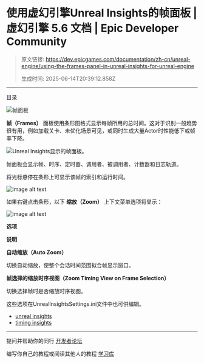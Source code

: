 # 使用虚幻引擎Unreal Insights的帧面板 | 虚幻引擎 5.6 文档 | Epic Developer Community

> 原文链接: https://dev.epicgames.com/documentation/zh-cn/unreal-engine/using-the-frames-panel-in-unreal-insights-for-unreal-engine
> 
> 生成时间: 2025-06-14T20:39:12.858Z

---

目录

![帧面板](https://dev.epicgames.com/community/api/documentation/image/51b150f0-a158-4b86-94ce-57c95758035d?resizing_type=fill&width=1920&height=335)

**帧（Frames）** 面板使用条形图格式显示每帧所用的总时间。这对于识别一般趋势很有用，例如加载关卡、未优化场景可见，或同时生成大量Actor时性能低下或帧率下降。

![Unreal Insights显示的帧面板。](https://d1iv7db44yhgxn.cloudfront.net/documentation/images/bfcbfaee-8b93-454b-89ed-8ec13b375578/main-image.png)

帧面板会显示帧、时序、定时器、调用者、被调用者、计数器和日志轨道。

将光标悬停在条形上可显示该帧的索引和运行时间。

![image alt text](https://d1iv7db44yhgxn.cloudfront.net/documentation/images/64d4c4a8-e939-4ebb-8b37-df397f90546a/frames-timeline.png)

如果右键点击条形，以下 **缩放（Zoom）** 上下文菜单选项将显示：

![image alt text](https://d1iv7db44yhgxn.cloudfront.net/documentation/images/90c4b172-4a8c-46be-b248-9ee0f8829d6c/zoom-options.png)

**选项**

**说明**

**自动缩放（Auto Zoom）**

切换自动缩放，使整个会话时间范围拟合帧显示窗口。　

**帧选择的缩放时序视图（Zoom Timing View on Frame Selection）**

切换选择帧时是否缩放时序视图。　

这些选项在UnrealInsightsSettings.ini文件中也可供编辑。

-   [unreal insights](https://dev.epicgames.com/community/search?query=unreal%20insights)
-   [timing insights](https://dev.epicgames.com/community/search?query=timing%20insights)

* * *

提问并帮助你的同行 [开发者论坛](https://forums.unrealengine.com/categories?tag=unreal-engine)

编写你自己的教程或阅读其他人的教程 [学习库](https://dev.epicgames.com/community/unreal-engine/learning)